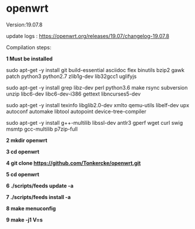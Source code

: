 openwrt
=
Version:19.07.8

update logs : https://openwrt.org/releases/19.07/changelog-19.07.8

Compilation steps:

**1 Must be installed**

sudo apt-get -y install git build-essential asciidoc flex binutils bzip2 gawk  patch python3 python2.7 zlib1g-dev lib32gcc1 uglifyjs
  
sudo apt-get -y install grep libz-dev perl python3.6 make rsync subversion unzip libc6-dev libc6-dev-i386 gettext libncurses5-dev 

sudo apt-get -y install texinfo libglib2.0-dev xmlto qemu-utils libelf-dev upx autoconf automake libtool autopoint device-tree-compiler

sudo apt-get -y install g++-multilib libssl-dev antlr3 gperf wget curl swig msmtp gcc-multilib p7zip-full


**2 mkdir openwrt**

**3 cd openwrt**

**4 git clone https://github.com/Tonkercke/openwrt.git**

**5 cd openwrt**

**6 ./scripts/feeds update -a**

**7 ./scripts/feeds install -a**

**8 make menuconfig**

**9 make -j1 V=s**
